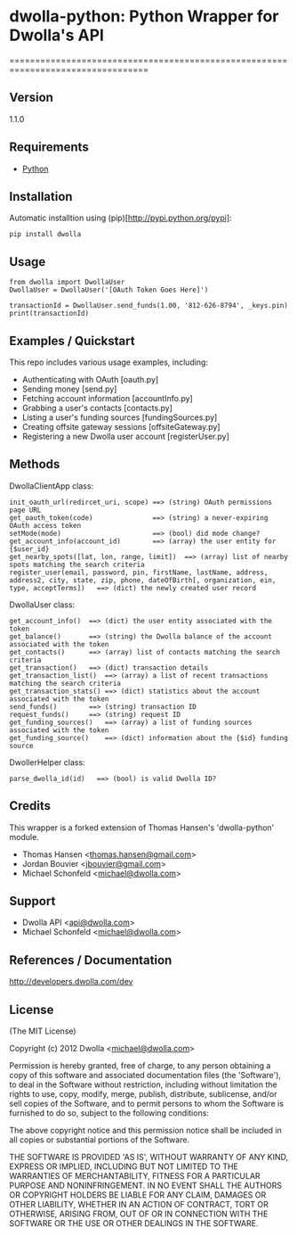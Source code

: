 # dwolla-python: Python Wrapper for Dwolla's API
=================================================================================

## Version

1.1.0

## Requirements
- [Python](http://www.python.org/)

## Installation

Automatic installtion using (pip)[http://pypi.python.org/pypi]:

    pip install dwolla

## Usage

    from dwolla import DwollaUser
    DwollaUser = DwollaUser('[OAuth Token Goes Here]')

    transactionId = DwollaUser.send_funds(1.00, '812-626-8794', _keys.pin)
    print(transactionId)
    
## Examples / Quickstart

This repo includes various usage examples, including:

* Authenticating with OAuth [oauth.py]
* Sending money [send.py]
* Fetching account information [accountInfo.py]
* Grabbing a user's contacts [contacts.py]
* Listing a user's funding sources [fundingSources.py]
* Creating offsite gateway sessions [offsiteGateway.py]
* Registering a new Dwolla user account [registerUser.py]

## Methods

DwollaClientApp class:

    init_oauth_url(redircet_uri, scope) ==> (string) OAuth permissions page URL
    get_oauth_token(code)               ==> (string) a never-expiring OAuth access token
    setMode(mode)                       ==> (bool) did mode change?
    get_account_info(account_id)        ==> (array) the user entity for {$user_id}
    get_nearby_spots([lat, lon, range, limit])  ==> (array) list of nearby spots matching the search criteria
    register_user(email, password, pin, firstName, lastName, address, address2, city, state, zip, phone, dateOfBirth[, organization, ein, type, acceptTerms])   ==> (dict) the newly created user record

DwollaUser class:

    get_account_info()  ==> (dict) the user entity associated with the token
    get_balance()       ==> (string) the Dwolla balance of the account associated with the token
    get_contacts()      ==> (array) list of contacts matching the search criteria
    get_transaction()   ==> (dict) transaction details
    get_transaction_list()  ==> (array) a list of recent transactions matching the search criteria
    get_transaction_stats() ==> (dict) statistics about the account associated with the token
    send_funds()        ==> (string) transaction ID
    request_funds()     ==> (string) request ID
    get_funding_sources()   ==> (array) a list of funding sources associated with the token
    get_funding_source()    ==> (dict) information about the {$id} funding source

DwollerHelper class:

    parse_dwolla_id(id)   ==> (bool) is valid Dwolla ID?
    

## Credits

This wrapper is a forked extension of Thomas Hansen's 'dwolla-python' module.

- Thomas Hansen &lt;thomas.hansen@gmail.com&gt;
- Jordan Bouvier &lt;jbouvier@gmail.com&gt;
- Michael Schonfeld &lt;michael@dwolla.com&gt;

## Support

- Dwolla API &lt;api@dwolla.com&gt;
- Michael Schonfeld &lt;michael@dwolla.com&gt;

## References / Documentation

http://developers.dwolla.com/dev

## License 

(The MIT License)

Copyright (c) 2012 Dwolla &lt;michael@dwolla.com&gt;

Permission is hereby granted, free of charge, to any person obtaining
a copy of this software and associated documentation files (the
'Software'), to deal in the Software without restriction, including
without limitation the rights to use, copy, modify, merge, publish,
distribute, sublicense, and/or sell copies of the Software, and to
permit persons to whom the Software is furnished to do so, subject to
the following conditions:

The above copyright notice and this permission notice shall be
included in all copies or substantial portions of the Software.

THE SOFTWARE IS PROVIDED 'AS IS', WITHOUT WARRANTY OF ANY KIND,
EXPRESS OR IMPLIED, INCLUDING BUT NOT LIMITED TO THE WARRANTIES OF
MERCHANTABILITY, FITNESS FOR A PARTICULAR PURPOSE AND NONINFRINGEMENT.
IN NO EVENT SHALL THE AUTHORS OR COPYRIGHT HOLDERS BE LIABLE FOR ANY
CLAIM, DAMAGES OR OTHER LIABILITY, WHETHER IN AN ACTION OF CONTRACT,
TORT OR OTHERWISE, ARISING FROM, OUT OF OR IN CONNECTION WITH THE
SOFTWARE OR THE USE OR OTHER DEALINGS IN THE SOFTWARE.